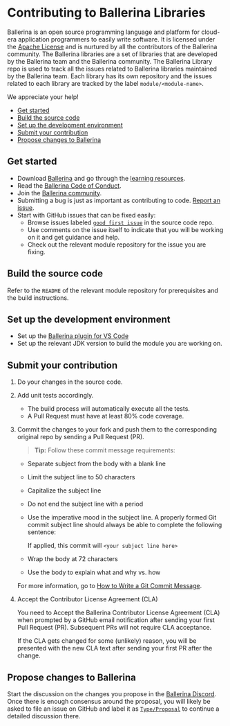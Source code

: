 # Contributing to Ballerina Libraries

Ballerina is an open source programming language and platform for cloud-era application programmers to easily write software. It is licensed under the [Apache License](https://www.apache.org/licenses/LICENSE-2.0) and is nurtured by all the contributors of the Ballerina community. The Ballerina libraries are a set of libraries that are developed by the Ballerina team and the Ballerina community. The Ballerina Library repo is used to track all the issues related to Ballerina libraries maintained by the Ballerina team. Each library has its own repository and the issues related to each library are tracked by the label `module/<module-name>`.

We appreciate your help!

- [Get started](#get-started)
- [Build the source code](#build-the-source-code)
- [Set up the development environment](#set-up-the-development-environment)
- [Submit your contribution](#submit-your-contribution)
- [Propose changes to Ballerina](#propose-changes-to-ballerina)

## Get started

- Download [Ballerina](https://ballerina.io/downloads/) and go through the [learning resources](https://ballerina.io/learn/).
- Read the [Ballerina Code of Conduct]("https://ballerina.io/code-of-conduct").
- Join the [Ballerina community](https://ballerina.io/community/).
- Submitting a bug is just as important as contributing to code. [Report an issue](https://github.com/ballerina-platform/ballerina-standard-library/issues).
- Start with GitHub issues that can be fixed easily:
  - Browse issues labeled [`good first issue`](https://github.com/ballerina-platform/ballerina-standard-library/issues?q=is%3Aissue+is%3Aopen+label%3A%22Good+first+issue%22) in the source code repo.
  - Use comments on the issue itself to indicate that you will be working on it and get guidance and help.
  - Check out the relevant module repository for the issue you are fixing.

## Build the source code

Refer to the `README` of the relevant module repository for prerequisites and the build instructions.

## Set up the development environment

- Set up the [Ballerina plugin for VS Code](https://marketplace.visualstudio.com/items?itemName=WSO2.ballerina)
- Set up the relevant JDK version to build the module you are working on.

## Submit your contribution

1. Do your changes in the source code.
2. Add unit tests accordingly.
    - The build process will automatically execute all the tests.
    - A Pull Request must have at least 80% code coverage.

3. Commit the changes to your fork and push them to the corresponding original repo by sending a Pull Request (PR).

    >**Tip:** Follow these commit message requirements:

    - Separate subject from the body with a blank line
    - Limit the subject line to 50 characters
    - Capitalize the subject line
    - Do not end the subject line with a period
    - Use the imperative mood in the subject line. A properly formed Git commit subject line should always be able to complete the following sentence:

        If applied, this commit will `<your subject line here>`
    - Wrap the body at 72 characters
    - Use the body to explain what and why vs. how

    For more information, go to [How to Write a Git Commit Message](https://chris.beams.io/posts/git-commit/).
4. Accept the Contributor License Agreement (CLA)

    You need to Accept the Ballerina Contributor License Agreement (CLA) when prompted by a GitHub email notification after sending your first Pull Request (PR). Subsequent PRs will not require CLA acceptance.

    If the CLA gets changed for some (unlikely) reason, you will be presented with the new CLA text after sending your first PR after the change.

## Propose changes to Ballerina

Start the discussion on the changes you propose in the [Ballerina Discord](https://discord.com/invite/wAJYFbMrG2). Once there is enough consensus around the proposal, you will likely be asked to file an issue on GitHub and label it as [`Type/Proposal`](https://github.com/ballerina-platform/ballerina-standard-library/issues?q=is%3Aissue+sort%3Aupdated-desc+label%3AType%2FProposal) to continue a detailed discussion there.
